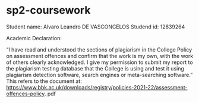 # sp2-coursework
Student name: Alvaro Leandro DE VASCONCELOS
Studend id: 12839264


Academic Declaration: 

“I have read and understood the sections of plagiarism in the College Policy
on assessment offences and confirm that the work is my own, with the work
of others clearly acknowledged. I give my permission to submit my report
to the plagiarism testing database that the College is using and test it using
plagiarism detection software, search engines or meta-searching software.”
This refers to the document at:
https://www.bbk.ac.uk/downloads/registry/policies-2021-22/assessment-offences-policy.
pdf
